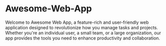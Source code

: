 # Awesome-Web-App
Welcome to Awesome Web App, a feature-rich and user-friendly web application designed to revolutionize how you manage tasks and projects. Whether you're an individual user, a small team, or a large organization, our app provides the tools you need to enhance productivity and collaboration.
